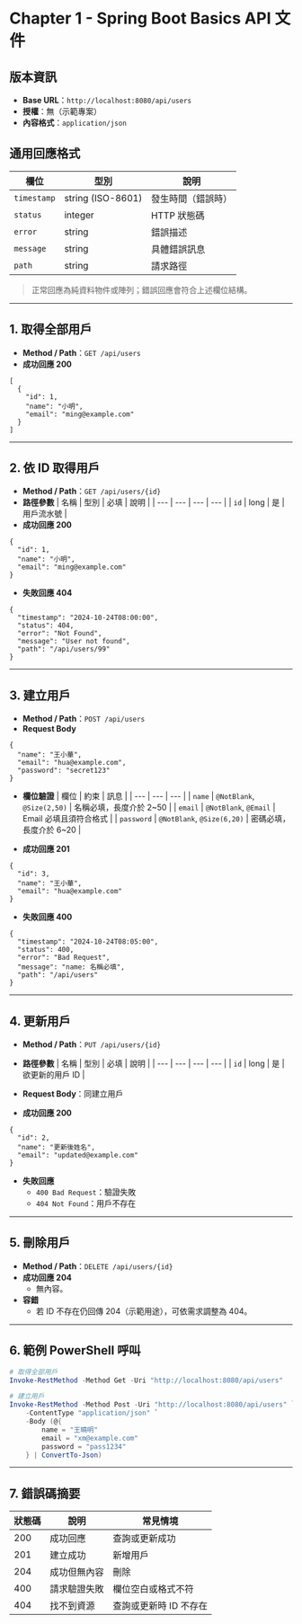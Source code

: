 # Chapter 1 - Spring Boot Basics API 文件

## 版本資訊
- **Base URL**：`http://localhost:8080/api/users`
- **授權**：無（示範專案）
- **內容格式**：`application/json`

## 通用回應格式
| 欄位 | 型別 | 說明 |
| --- | --- | --- |
| `timestamp` | string (ISO-8601) | 發生時間（錯誤時） |
| `status` | integer | HTTP 狀態碼 |
| `error` | string | 錯誤描述 |
| `message` | string | 具體錯誤訊息 |
| `path` | string | 請求路徑 |

> 正常回應為純資料物件或陣列；錯誤回應會符合上述欄位結構。

---

## 1. 取得全部用戶
- **Method / Path**：`GET /api/users`
- **成功回應 200**

```jsonc
[
  {
    "id": 1,
    "name": "小明",
    "email": "ming@example.com"
  }
]
```

---

## 2. 依 ID 取得用戶
- **Method / Path**：`GET /api/users/{id}`
- **路徑參數**
  | 名稱 | 型別 | 必填 | 說明 |
  | --- | --- | --- | --- |
  | `id` | long | 是 | 用戶流水號 |
- **成功回應 200**

```jsonc
{
  "id": 1,
  "name": "小明",
  "email": "ming@example.com"
}
```

- **失敗回應 404**

```jsonc
{
  "timestamp": "2024-10-24T08:00:00",
  "status": 404,
  "error": "Not Found",
  "message": "User not found",
  "path": "/api/users/99"
}
```

---

## 3. 建立用戶
- **Method / Path**：`POST /api/users`
- **Request Body**

```jsonc
{
  "name": "王小華",
  "email": "hua@example.com",
  "password": "secret123"
}
```

- **欄位驗證**
  | 欄位 | 約束 | 訊息 |
  | --- | --- | --- |
  | `name` | `@NotBlank`, `@Size(2,50)` | 名稱必填，長度介於 2~50 |
  | `email` | `@NotBlank`, `@Email` | Email 必填且須符合格式 |
  | `password` | `@NotBlank`, `@Size(6,20)` | 密碼必填，長度介於 6~20 |

- **成功回應 201**

```jsonc
{
  "id": 3,
  "name": "王小華",
  "email": "hua@example.com"
}
```

- **失敗回應 400**

```jsonc
{
  "timestamp": "2024-10-24T08:05:00",
  "status": 400,
  "error": "Bad Request",
  "message": "name: 名稱必填",
  "path": "/api/users"
}
```

---

## 4. 更新用戶
- **Method / Path**：`PUT /api/users/{id}`
- **路徑參數**
  | 名稱 | 型別 | 必填 | 說明 |
  | --- | --- | --- | --- |
  | `id` | long | 是 | 欲更新的用戶 ID |

- **Request Body**：同建立用戶

- **成功回應 200**

```jsonc
{
  "id": 2,
  "name": "更新後姓名",
  "email": "updated@example.com"
}
```

- **失敗回應**
  - `400 Bad Request`：驗證失敗
  - `404 Not Found`：用戶不存在

---

## 5. 刪除用戶
- **Method / Path**：`DELETE /api/users/{id}`
- **成功回應 204**
  - 無內容。
- **容錯**
  - 若 ID 不存在仍回傳 204（示範用途），可依需求調整為 404。

---

## 6. 範例 PowerShell 呼叫
```powershell
# 取得全部用戶
Invoke-RestMethod -Method Get -Uri "http://localhost:8080/api/users"

# 建立用戶
Invoke-RestMethod -Method Post -Uri "http://localhost:8080/api/users" `
    -ContentType "application/json" `
    -Body (@{
        name = "王曉明"
        email = "xm@example.com"
        password = "pass1234"
    } | ConvertTo-Json)
```

---

## 7. 錯誤碼摘要
| 狀態碼 | 說明 | 常見情境 |
| --- | --- | --- |
| 200 | 成功回應 | 查詢或更新成功 |
| 201 | 建立成功 | 新增用戶 |
| 204 | 成功但無內容 | 刪除 |
| 400 | 請求驗證失敗 | 欄位空白或格式不符 |
| 404 | 找不到資源 | 查詢或更新時 ID 不存在 |
